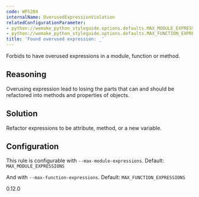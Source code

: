 ```yaml
---
code: WPS204
internalName: OverusedExpressionViolation
relatedConfigurationParameter:
- python://wemake_python_styleguide.options.defaults.MAX_MODULE_EXPRESSIONS
- python://wemake_python_styleguide.options.defaults.MAX_FUNCTION_EXPRESSIONS
title: 'Found overused expression: _'
---
```


Forbids to have overused expressions in a module, function or method.

## Reasoning
Overusing expression lead to losing the parts that can and should be
refactored into methods and properties of objects.

## Solution
Refactor expressions to be attribute, method, or a new variable.

## Configuration
This rule is configurable with `--max-module-expressions`. Default:
`MAX_MODULE_EXPRESSIONS`

And with `--max-function-expressions`. Default:
`MAX_FUNCTION_EXPRESSIONS`

<div class="versionadded">

0.12.0

</div>